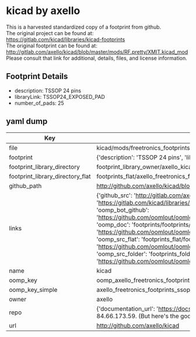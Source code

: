 # kicad by axello  
This is a harvested standardized copy of a footprint from github.  
The original project can be found at:  
https://gitlab.com/kicad/libraries/kicad-footprints  
The original footprint can be found at:
http://gitlab.com/axello/kicad/blob/master/mods/RF.pretty/XMIT.kicad_mod
Please consult that link for additional, details, files, and license information.  
## Footprint Details
* description: TSSOP 24 pins  
* libraryLink: TSSOP24_EXPOSED_PAD  
* number_of_pads: 25  
## yaml dump  
| Key | Value |  
| --- | --- |  
| file | kicad/mods/freetronics_footprints.pretty/SSOP24_4mm_EP.kicad_mod |  
| footprint | {'description': 'TSSOP 24 pins', 'libraryLink': 'TSSOP24_EXPOSED_PAD', 'number_of_pads': 25} |  
| footprint_library_directory | footprint_library_owner/axello_kicad |  
| footprint_library_directory_flat | footprints_flat/axello_freetronics_footprints_ssop24_4mm_ep/working |  
| github_path | http://github.com/axello/kicad/blob/master/mods/freetronics_footprints.pretty/SSOP24_4mm_EP.kicad_mod |  
| links | {'github_src': 'http://gitlab.com/axello/kicad/blob/master/mods/RF.pretty/XMIT.kicad_mod', 'github_src_repo': 'https://gitlab.com/kicad/libraries/kicad-footprints', 'oomp_bot': 'footprints/axello_freetronics_footprints_ssop24_4mm_ep/working', 'oomp_bot_github': 'https://github.com/oomlout/oomlout_oomp_footprint_bot/tree/main/footprints/axello_freetronics_footprints_ssop24_4mm_ep/working', 'oomp_doc': 'footprints/footprints/axello/freetronics_footprints/SSOP24_4mm_EP/working/', 'oomp_doc_github': 'https://github.com/oomlout/oomlout_oomp_footprint_doc/tree/main/footprints/footprints/axello/freetronics_footprints/SSOP24_4mm_EP/working', 'oomp_src_flat': 'footprints_flat/footprints_flat/axello_freetronics_footprints_ssop24_4mm_ep/working', 'oomp_src_flat_github': 'https://github.com/oomlout/oomlout_oomp_footprint_src/tree/main/footprints_flat/axello_freetronics_footprints_ssop24_4mm_ep/working', 'oomp_src_folder': 'footprints_folder/footprints_folder/axello/freetronics_footprints/SSOP24_4mm_EP/working', 'oomp_src_folder_github': 'https://github.com/oomlout/oomlout_oomp_footprint_src/tree/main/footprints_folder/axello/freetronics_footprints/SSOP24_4mm_EP/working'} |  
| name | kicad |  
| oomp_key | oomp_axello_freetronics_footprints_ssop24_4mm_ep |  
| oomp_key_simple | axello_freetronics_footprints_ssop24_4mm_ep |  
| owner | axello |  
| repo | {'documentation_url': 'https://docs.github.com/rest/overview/resources-in-the-rest-api#rate-limiting', 'message': "API rate limit exceeded for 84.66.173.59. (But here's the good news: Authenticated requests get a higher rate limit. Check out the documentation for more details.)"} |  
| url | http://github.com/axello/kicad |  

